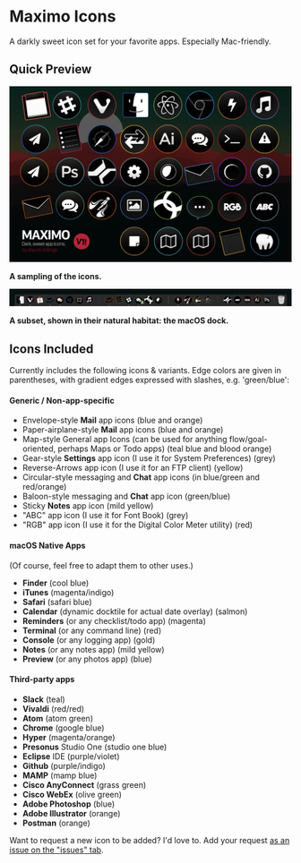 # Maximo Icons
A darkly sweet icon set for your favorite apps. Especially Mac-friendly.


## Quick Preview

![Overview](splash.jpg)

**A sampling of the icons.**

![Screenshot](screenshot.png)

**A subset, shown in their natural habitat: the macOS dock.**

## Icons Included

Currently includes the following icons & variants. Edge colors are given in parentheses, with gradient edges expressed with slashes, e.g. 'green/blue':

#### Generic / Non-app-specific
- Envelope-style **Mail** app icons (blue and orange)
- Paper-airplane-style **Mail** app icons (blue and orange)
- Map-style General app Icons (can be used for anything flow/goal-oriented, perhaps Maps or Todo apps) (teal blue and blood orange)
- Gear-style **Settings** app icon (I use it for System Preferences) (grey)
- Reverse-Arrows app icon (I use it for an FTP client) (yellow)
- Circular-style messaging and **Chat**  app icons (in blue/green and red/orange)
- Baloon-style messaging and **Chat**  app icon (green/blue)
- Sticky **Notes** app icon (mild yellow)
- "ABC" app icon (I use it for Font Book) (grey)
- "RGB" app icon (I use it for the Digital Color Meter utility) (red)

#### macOS Native Apps
(Of course, feel free to adapt them to other uses.)

- **Finder** (cool blue)
- **iTunes** (magenta/indigo)
- **Safari** (safari blue)
- **Calendar** (dynamic docktile for actual date overlay) (salmon)
- **Reminders** (or any checklist/todo app) (magenta)
- **Terminal** (or any command line) (red)
- **Console** (or any logging app) (gold)
- **Notes** (or any notes app) (mild yellow)
- **Preview** (or any photos app) (blue)

#### Third-party apps
- **Slack** (teal)
- **Vivaldi** (red/red)
- **Atom** (atom green)
- **Chrome** (google blue)
- **Hyper** (magenta/orange)
- **Presonus** Studio One (studio one blue)
- **Eclipse** IDE (purple/violet)
- **Github** (purple/indigo)
- **MAMP** (mamp blue)
- **Cisco AnyConnect** (grass green)
- **Cisco WebEx** (olive green)
- **Adobe Photoshop** (blue)
- **Adobe Illustrator** (orange)
- **Postman** (orange)

Want to request a new icon to be added? I'd love to. Add your request [as an issue on the "issues" tab](https://github.com/austinbillings/maximo-icons/issues).